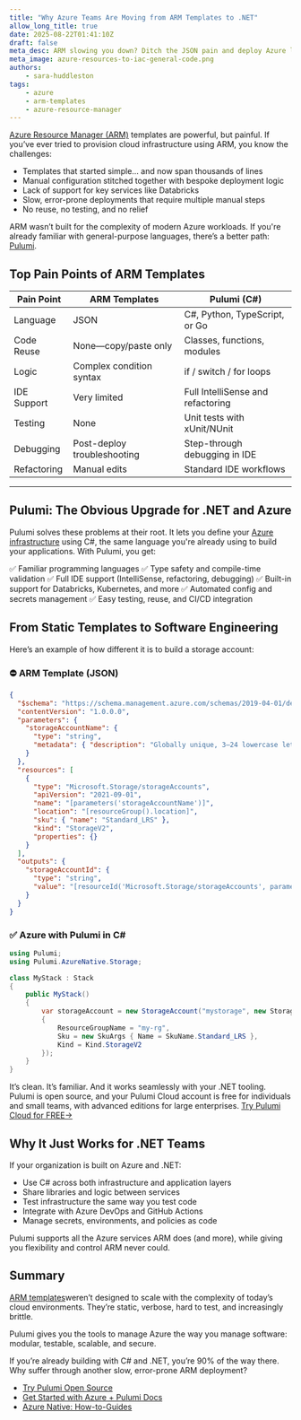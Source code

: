 ```yaml
---
title: "Why Azure Teams Are Moving from ARM Templates to .NET"
allow_long_title: true
date: 2025-08-22T01:41:10Z
draft: false
meta_desc: ARM slowing you down? Ditch the JSON pain and deploy Azure like a pro with Pulumi + C#. Faster, cleaner, and actually developer-friendly.
meta_image: azure-resources-to-iac-general-code.png
authors:
    - sara-huddleston
tags:
    - azure
    - arm-templates
    - azure-resource-manager
---
```


[Azure Resource Manager (ARM)](https://www.pulumi.com/docs/iac/adopting-pulumi/migrating-to-pulumi/from-arm/) templates are powerful, but painful. If you’ve ever tried to provision cloud infrastructure using ARM, you know the challenges:

- Templates that started simple… and now span thousands of lines
- Manual configuration stitched together with bespoke deployment logic
- Lack of support for key services like Databricks
- Slow, error-prone deployments that require multiple manual steps
- No reuse, no testing, and no relief

ARM wasn’t built for the complexity of modern Azure workloads. If you're already familiar with general-purpose languages, there’s a better path: [Pulumi](https://www.pulumi.com/docs/iac/clouds/azure/).

<!--more-->

## Top Pain Points of ARM Templates

| Pain Point      | ARM Templates               | Pulumi (C#)                            |
|-----------------|-----------------------------|----------------------------------------|
| Language        | JSON                        | C#, Python, TypeScript, or Go          |
| Code Reuse      | None—copy/paste only         | Classes, functions, modules            |
| Logic           | Complex condition syntax     | if / switch / for loops                |
| IDE Support     | Very limited                 | Full IntelliSense and refactoring      |
| Testing         | None                         | Unit tests with xUnit/NUnit            |
| Debugging       | Post-deploy troubleshooting  | Step-through debugging in IDE          |
| Refactoring     | Manual edits                 | Standard IDE workflows                 |

---

## Pulumi: The Obvious Upgrade for .NET and Azure

Pulumi solves these problems at their root. It lets you define your [Azure infrastructure](https://www.pulumi.com/docs/iac/clouds/azure/) using C#, the same language you're already using to build your applications. With Pulumi, you get:

✅ Familiar programming languages
✅ Type safety and compile-time validation
✅ Full IDE support (IntelliSense, refactoring, debugging)
✅ Built-in support for Databricks, Kubernetes, and more
✅ Automated config and secrets management
✅ Easy testing, reuse, and CI/CD integration

## From Static Templates to Software Engineering

Here’s an example of how different it is to build a storage account:

### ⛔ ARM Template (JSON)

```json
{
  "$schema": "https://schema.management.azure.com/schemas/2019-04-01/deploymentTemplate.json#",
  "contentVersion": "1.0.0.0",
  "parameters": {
    "storageAccountName": {
      "type": "string",
      "metadata": { "description": "Globally unique, 3–24 lowercase letters and numbers." }
    }
  },
  "resources": [
    {
      "type": "Microsoft.Storage/storageAccounts",
      "apiVersion": "2021-09-01",
      "name": "[parameters('storageAccountName')]",
      "location": "[resourceGroup().location]",
      "sku": { "name": "Standard_LRS" },
      "kind": "StorageV2",
      "properties": {}
    }
  ],
  "outputs": {
    "storageAccountId": {
      "type": "string",
      "value": "[resourceId('Microsoft.Storage/storageAccounts', parameters('storageAccountName'))]"
    }
  }
}
```

### ✅ Azure with Pulumi in C\#

```csharp
using Pulumi;
using Pulumi.AzureNative.Storage;

class MyStack : Stack
{
    public MyStack()
    {
        var storageAccount = new StorageAccount("mystorage", new StorageAccountArgs
        {
            ResourceGroupName = "my-rg",
            Sku = new SkuArgs { Name = SkuName.Standard_LRS },
            Kind = Kind.StorageV2
        });
    }
}
```

It’s clean. It’s familiar. And it works seamlessly with your .NET tooling.
Pulumi is open source, and your Pulumi Cloud account is free for individuals and small teams, with advanced editions for large enterprises.
[Try Pulumi Cloud for FREE->](https://app.pulumi.com/signup)

## Why It Just Works for .NET Teams

If your organization is built on Azure and .NET:

- Use C# across both infrastructure and application layers
- Share libraries and logic between services
- Test infrastructure the same way you test code
- Integrate with Azure DevOps and GitHub Actions
- Manage secrets, environments, and policies as code

Pulumi supports all the Azure services ARM does (and more), while giving you flexibility and control ARM never could.

## Summary

[ARM templates](https://www.pulumi.com/docs/iac/adopting-pulumi/migrating-to-pulumi/from-arm/)weren’t designed to scale with the complexity of today’s cloud environments. They’re static, verbose, hard to test, and increasingly brittle.

Pulumi gives you the tools to manage Azure the way you manage software: modular, testable, scalable, and secure.

If you’re already building with C# and .NET, you’re 90% of the way there. Why suffer through another slow, error-prone ARM deployment?

- [Try Pulumi Open Source](https://app.pulumi.com/signup)
- [Get Started with Azure + Pulumi Docs](https://www.pulumi.com/docs/iac/get-started/azure/)
- [Azure Native: How-to-Guides](https://www.pulumi.com/registry/packages/azure-native/how-to-guides/)
